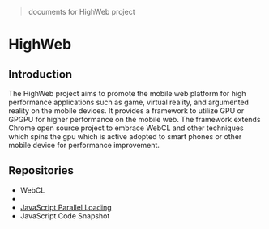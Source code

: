 > documents for HighWeb project

# HighWeb
## Introduction
The HighWeb project aims to promote the mobile web platform for high performance applications such as game, virtual reality, and argumented reality on the mobile devices. It provides a framework to utilize GPU or GPGPU for higher performance on the mobile web. The framework extends Chrome open source project to embrace WebCL and other techniques which spins the gpu which is active adopted to smart phones or other mobile device for performance improvement.

## Repositories
* WebCL
* 
* [JavaScript Parallel Loading](highweb-parallelwebkit)
* JavaScript Code Snapshot
